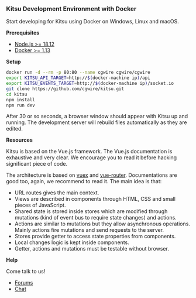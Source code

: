 ### Kitsu Development Environment with Docker

Start developing for Kitsu using Docker on Windows, Linux and macOS.

**Prerequisites**

- [Node.js >= 18.12](https://nodejs.org/en/)
- [Docker >= 1.13](https://store.docker.com/search?type=edition&offering=community)

**Setup**

```bash
docker run -d --rm -p 80:80 --name cgwire cgwire/cgwire
export KITSU_API_TARGET=http://$(docker-machine ip)/api
export KITSU_EVENTS_TARGET=http://$(docker-machine ip)/socket.io
git clone https://github.com/cgwire/kitsu.git
cd kitsu
npm install
npm run dev
```

After 30 or so seconds, a browser window should appear with Kitsu up and running. The development server will rebuild files automatically as they are edited.

**Resources**

Kitsu is based on the Vue.js framework. The Vue.js documentation is exhaustive and very clear. We encourage you to read it before hacking significant piece of code.

The architecture is based on [vuex](https://kitsu.cg-wire.com/development-environment/) and [vue-router](https://kitsu.cg-wire.com/development-environment/). Documentations are good too, again, we recommend to read it. The main idea is that:

- URL routes gives the main context.
- Views are described in components through HTML, CSS and small pieces of JavaScript.
- Shared state is stored inside stores which are modified through mutations (kind of event bus to require state changes) and actions.
- Actions are similar to mutations but they allow asynchronous operations. Mainly actions fire mutations and send requests to the server.
- Stores provide getter to access state properties from components.
- Local changes logic is kept inside components.
- Getter, actions and mutations must be testable without browser.

**Help**

Come talk to us!

- [Forums](https://forum.cg-wire.com)
- [Chat](http://cgwire.slack.com)
